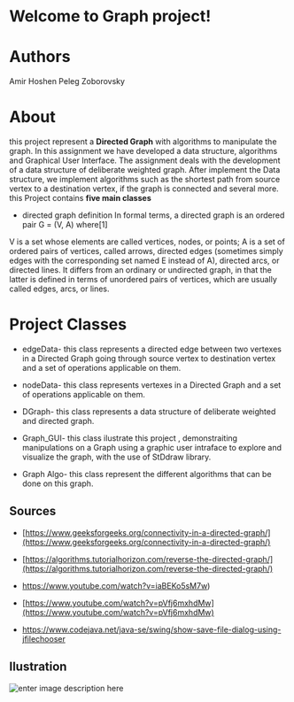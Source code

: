 # Welcome to Graph project!

# Authors
Amir Hoshen
Peleg Zoborovsky

# About

this project represent a **Directed Graph** with algorithms to manipulate the graph.
In this assignment we have developed a data structure, algorithms and Graphical User Interface. The assignment deals with the development of a data structure of deliberate weighted graph. After implement the Data structure, we implement algorithms such as the shortest path from source vertex to a destination vertex, if the graph is connected and several more.
this Project contains **five main classes**

- directed graph definition
In formal terms, a directed graph is an ordered pair G = (V, A) where[1]

V is a set whose elements are called vertices, nodes, or points;
A is a set of ordered pairs of vertices, called arrows, directed edges (sometimes simply edges with the corresponding set named E instead of A), directed arcs, or directed lines.
It differs from an ordinary or undirected graph, in that the latter is defined in terms of unordered pairs of vertices, which are usually called edges, arcs, or lines.


# Project Classes
 - edgeData- 
 this class represents a directed edge between two vertexes in a Directed Graph going through source vertex to destination vertex and a set of operations applicable on them.

 - nodeData-
 this class represents vertexes in a Directed Graph and a set of operations applicable on them.

 - DGraph-
 this class represents a data structure of deliberate weighted and directed graph.

 - Graph_GUI-
 this class ilustrate this project , demonstraiting manipulations on a Graph using a graphic user intraface to explore and visualize the graph, with the use of StDdraw library.

 - Graph Algo- 
 this class represent the different algorithms that can be done on this graph.  
 


## Sources
  
- [https://www.geeksforgeeks.org/connectivity-in-a-directed-graph/](https://www.geeksforgeeks.org/connectivity-in-a-directed-graph/)
    
- [https://algorithms.tutorialhorizon.com/reverse-the-directed-graph/](https://algorithms.tutorialhorizon.com/reverse-the-directed-graph/)
-  https://www.youtube.com/watch?v=iaBEKo5sM7w)
   
- [https://www.youtube.com/watch?v=pVfj6mxhdMw](https://www.youtube.com/watch?v=pVfj6mxhdMw)

- https://www.codejava.net/java-se/swing/show-save-file-dialog-using-jfilechooser



## Ilustration
![enter image description here](https://hackernoon.com/hn-images/1*qq0sgd0Kny9QTaD-UT8LbQ.png)
